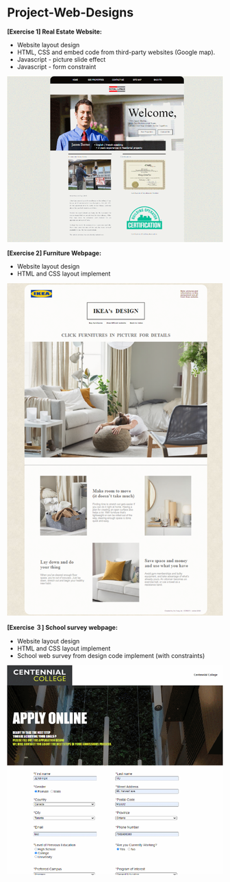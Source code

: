 # Project-Web-Designs
**[Exercise 1]  Real Estate Website:**
* Website layout design
* HTML, CSS and embed code from third-party websites (Google map).
* Javascript - picture slide effect
* Javascript - form constraint
 
![Real-Estate-Webpage](./screenShots/screenShot%20(1).gif?raw=true)

**[Exercise 2]  Furniture Webpage:**
* Website layout design
* HTML and CSS layout implement

![Real-Estate-Webpage](./screenShots/screenShot%20(3).PNG?raw=true)

**[Exercise ３]  School survey webpage:**
* Website layout design
* HTML and CSS layout implement
* School web survey from design code implement (with constraints) 

![Real-Estate-Webpage](./screenShot%20(2).gif?raw=true)
